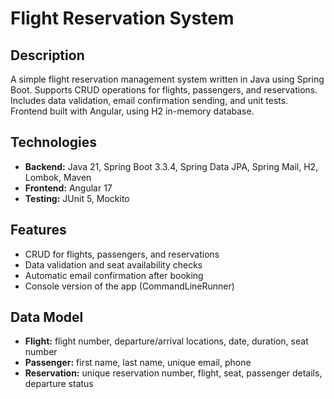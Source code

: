 # Flight Reservation System

## Description
A simple flight reservation management system written in Java using Spring Boot. Supports CRUD operations for flights, passengers, and reservations. Includes data validation, email confirmation sending, and unit tests. Frontend built with Angular, using H2 in-memory database.

## Technologies
- **Backend:** Java 21, Spring Boot 3.3.4, Spring Data JPA, Spring Mail, H2, Lombok, Maven  
- **Frontend:** Angular 17  
- **Testing:** JUnit 5, Mockito  

## Features
- CRUD for flights, passengers, and reservations  
- Data validation and seat availability checks  
- Automatic email confirmation after booking  
- Console version of the app (CommandLineRunner)  

## Data Model
- **Flight:** flight number, departure/arrival locations, date, duration, seat number  
- **Passenger:** first name, last name, unique email, phone  
- **Reservation:** unique reservation number, flight, seat, passenger details, departure status  
